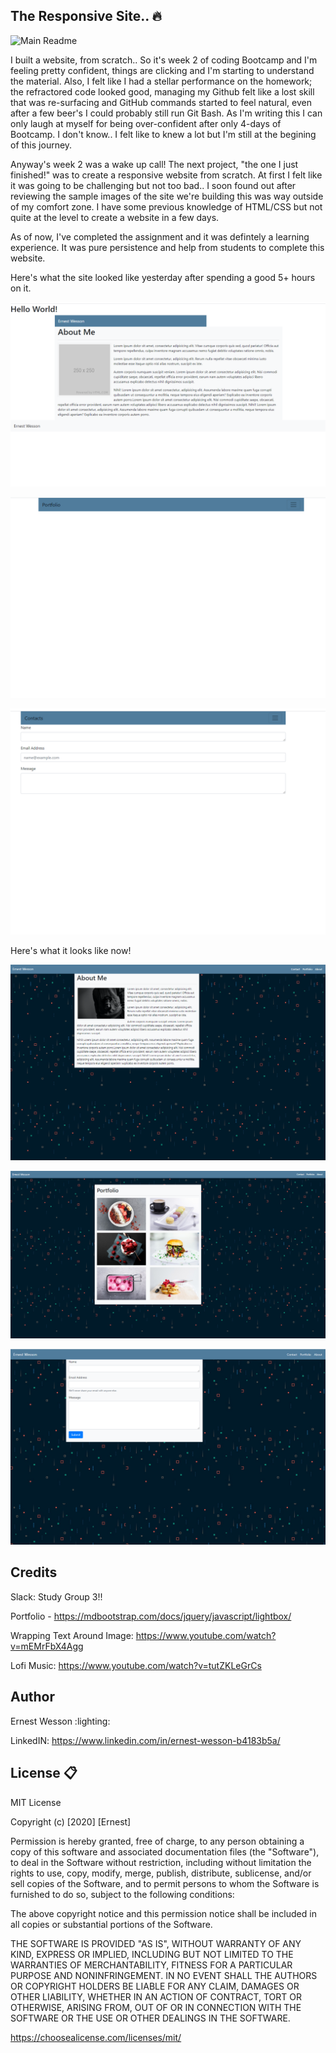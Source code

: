 ## The Responsive Site.. :fire:


![Main Readme](https://images.unsplash.com/photo-1562016825-b1c7cd4e8deb?ixlib=rb-1.2.1&ixid=eyJhcHBfaWQiOjEyMDd9&auto=format&fit=crop&w=1867&q=80)


I built a website, from scratch.. So it's week 2 of coding Bootcamp and I'm feeling pretty confident, things are clicking and I'm starting to understand the material. Also, I felt like I had a stellar performance on the homework; the refractored code looked good, managing my Github felt like a lost skill that was re-surfacing and GitHub commands started to feel natural, even after a few beer's I could probably still run Git Bash. As I'm writing this I can only laugh at myself for being over-confident after only 4-days of Bootcamp. I don't know.. I felt like to knew a lot but I'm still at the begining of this journey. 

Anyway's week 2 was a wake up call! The next project, "the one I just finished!" was to create a responsive website from scratch. At first I felt like it was going to be challenging but not too bad.. I soon found out after reviewing the sample images of the site we're building this was way outside of my comfort zone. I have some previous knowledge of HTML/CSS but not quite at the level to create a website in a few days. 

As of now, I've completed the assignment and it was defintely a learning experience. It was pure persistence and help from students to complete this website. 

Here's what the site looked like yesterday after spending a good 5+ hours on it.


![Old About](https://raw.githubusercontent.com/HEEM86/EW-Repsonsive-Site/master/assets/images/about%20old.png)

![Old Portfolio](https://raw.githubusercontent.com/HEEM86/EW-Repsonsive-Site/master/assets/images/portfolio%20old.png)

![Old Contacts](https://raw.githubusercontent.com/HEEM86/EW-Repsonsive-Site/master/assets/images/contacts%20old.png)


Here's what it looks like now!


![New About](https://raw.githubusercontent.com/HEEM86/EW-Repsonsive-Site/master/assets/images/about%20me%20new.png)

![New Portfolio](https://raw.githubusercontent.com/HEEM86/EW-Repsonsive-Site/master/assets/images/portfolio%20new.png)

![New Contacts](https://raw.githubusercontent.com/HEEM86/EW-Repsonsive-Site/master/assets/images/contact%20new.png)















## Credits 

Slack: Study Group 3!!

Portfolio - https://mdbootstrap.com/docs/jquery/javascript/lightbox/

Wrapping Text Around Image: https://www.youtube.com/watch?v=mEMrFbX4Agg

Lofi Music: https://www.youtube.com/watch?v=tutZKLeGrCs

## Author

Ernest Wesson :lighting:

LinkedIN: https://www.linkedin.com/in/ernest-wesson-b4183b5a/




## License :clipboard:


MIT License

Copyright (c) [2020] [Ernest]

Permission is hereby granted, free of charge, to any person obtaining a copy
of this software and associated documentation files (the "Software"), to deal
in the Software without restriction, including without limitation the rights
to use, copy, modify, merge, publish, distribute, sublicense, and/or sell
copies of the Software, and to permit persons to whom the Software is
furnished to do so, subject to the following conditions:

The above copyright notice and this permission notice shall be included in all
copies or substantial portions of the Software.

THE SOFTWARE IS PROVIDED "AS IS", WITHOUT WARRANTY OF ANY KIND, EXPRESS OR
IMPLIED, INCLUDING BUT NOT LIMITED TO THE WARRANTIES OF MERCHANTABILITY,
FITNESS FOR A PARTICULAR PURPOSE AND NONINFRINGEMENT. IN NO EVENT SHALL THE
AUTHORS OR COPYRIGHT HOLDERS BE LIABLE FOR ANY CLAIM, DAMAGES OR OTHER
LIABILITY, WHETHER IN AN ACTION OF CONTRACT, TORT OR OTHERWISE, ARISING FROM,
OUT OF OR IN CONNECTION WITH THE SOFTWARE OR THE USE OR OTHER DEALINGS IN THE
SOFTWARE.








































https://choosealicense.com/licenses/mit/

